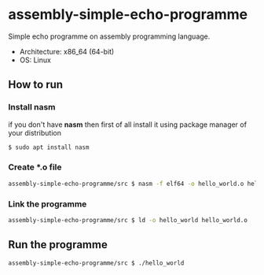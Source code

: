 # assembly-simple-echo-programme

Simple echo programme on assembly programming language.

* Architecture: x86_64 (64-bit)
* OS: Linux

## How to run

### Install nasm
if you don't have **nasm** then first of all install it using package manager of your distribution  
```bash
$ sudo apt install nasm

```

### Create \*.o file
```bash
assembly-simple-echo-programme/src $ nasm -f elf64 -o hello_world.o hello_world.asm  
```

### Link the programme
```bash
assembly-simple-echo-programme/src $ ld -o hello_world hello_world.o
```

## Run the programme
```bash
assembly-simple-echo-programme/src $ ./hello_world 
```